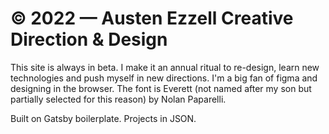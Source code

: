 <h1>
  © 2022 — Austen Ezzell Creative Direction &amp; Design
</h1>

This site is always in beta. I make it an annual ritual to re-design, learn new technologies and push myself in new directions. I'm a big fan of figma and designing in the browser. The font is Everett (not named after my son but partially selected for this reason) by Nolan Paparelli.

Built on Gatsby boilerplate. Projects in JSON. 